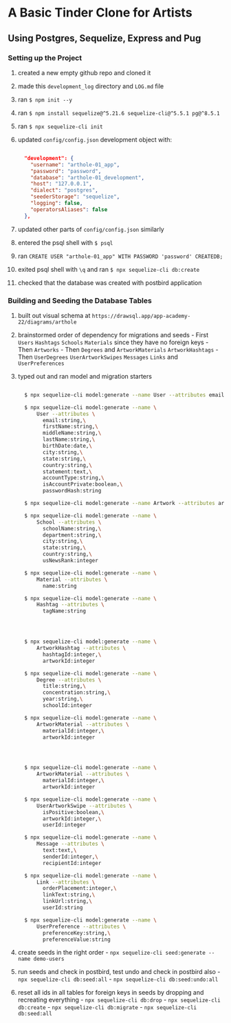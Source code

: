 # A Basic Tinder Clone for Artists

## Using Postgres, Sequelize, Express and Pug

### Setting up the Project

  1. created a new empty github repo and cloned it

  2. made this `development_log` directory and `LOG.md` file

  3. ran `$ npm init --y`

  4. ran `$ npm install sequelize@^5.21.6 sequelize-cli@^5.5.1 pg@^8.5.1`

  5. ran `$ npx sequelize-cli init`

  6. updated `config/config.json` development object with:

      ```json

        "development": {
          "username": "arthole-01_app",
          "password": "password",
          "database": "arthole-01_development",
          "host": "127.0.0.1",
          "dialect": "postgres",
          "seederStorage": "sequelize",
          "logging": false,
          "operatorsAliases": false
        },

      ```

  7. updated other parts of `config/config.json` similarly

  8. entered the psql shell with `$ psql`

  9. ran `CREATE USER "arthole-01_app" WITH PASSWORD 'password' CREATEDB;`

  10. exited psql shell with `\q` and ran `$ npx sequelize-cli db:create`

  11. checked that the database was created with postbird application

### Building and Seeding the Database Tables

  1. built out visual schema at `https://drawsql.app/app-academy-22/diagrams/arthole`

  2. brainstormed order of dependency for migrations and seeds
    - First `Users` `Hashtags` `Schools` `Materials` since they have no foreign keys
    - Then `Artworks`
    - Then `Degrees` and `ArtworkMaterials` `ArtworkHashtags`
    - Then `UserDegrees` `UserArtworkSwipes` `Messages` `Links` and `UserPreferences`

  3. typed out and ran model and migration starters

      ```bash

        $ npx sequelize-cli model:generate --name User --attributes email:string,firstName:string,middleName:string,lastName:string,birthDate:date,city:string,state:string,country:string,statement:text,accountType:string,isAccountPrivate:boolean,passwordHash:string

        $ npx sequelize-cli model:generate --name \
            User --attributes \
              email:string,\
              firstName:string,\
              middleName:string,\
              lastName:string,\
              birthDate:date,\
              city:string,\
              state:string,\
              country:string,\
              statement:text,\
              accountType:string,\
              isAccountPrivate:boolean,\
              passwordHash:string

        $ npx sequelize-cli model:generate --name Artwork --attributes artistId:integer,imageUrl:string,title:string,height:float,width:float,depth:float,measurementUnit:string,seconds:integer,year:integer

        $ npx sequelize-cli model:generate --name \
            School --attributes \
              schoolName:string,\
              department:string,\
              city:string,\
              state:string,\
              country:string,\
              usNewsRank:integer

        $ npx sequelize-cli model:generate --name \
            Material --attributes \
              name:string

        $ npx sequelize-cli model:generate --name \
            Hashtag --attributes \
              tagName:string




        $ npx sequelize-cli model:generate --name \
            ArtworkHashtag --attributes \
              hashtagId:integer,\
              artworkId:integer

        $ npx sequelize-cli model:generate --name \
            Degree --attributes \
              title:string,\
              concentration:string,\
              year:string,\
              schoolId:integer

        $ npx sequelize-cli model:generate --name \
            ArtworkMaterial --attributes \
              materialId:integer,\
              artworkId:integer




        $ npx sequelize-cli model:generate --name \
            ArtworkMaterial --attributes \
              materialId:integer,\
              artworkId:integer

        $ npx sequelize-cli model:generate --name \
            UserArtworkSwipe --attributes \
              isPositive:boolean,\
              artworkId:integer,\
              userId:integer

        $ npx sequelize-cli model:generate --name \
            Message --attributes \
              text:text,\
              senderId:integer,\
              recipientId:integer

        $ npx sequelize-cli model:generate --name \
            Link --attributes \
              orderPlacement:integer,\
              linkText:string,\
              linkUrl:string,\
              userId:string

        $ npx sequelize-cli model:generate --name \
            UserPreference --attributes \
              preferenceKey:string,\
              preferenceValue:string

      ```
  
  4. create seeds in the right order
    - `npx sequelize-cli seed:generate --name demo-users`

  5. run seeds and check in postbird, test undo and check in postbird also
    - `npx sequelize-cli db:seed:all`
    - `npx sequelize-cli db:seed:undo:all`

  6. reset all ids in all tables for foreign keys in seeds by dropping and recreating everything
    - `npx sequelize-cli db:drop`
    - `npx sequelize-cli db:create`
    - `npx sequelize-cli db:migrate`
    - `npx sequelize-cli db:seed:all`

